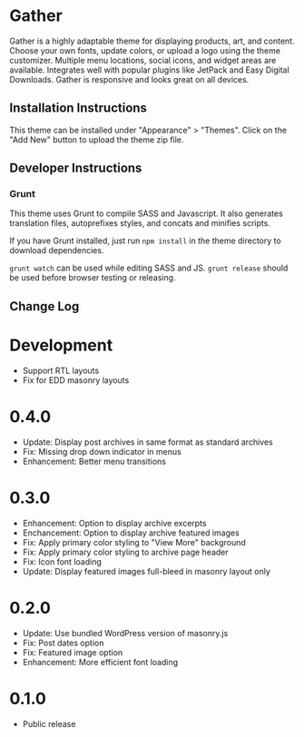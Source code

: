 # Gather

Gather is a highly adaptable theme for displaying products, art, and content.  Choose your own fonts, update colors, or upload a logo using the theme customizer.  Multiple menu locations, social icons, and widget areas are available.  Integrates well with popular plugins like JetPack and Easy Digital Downloads.  Gather is responsive and looks great on all devices.

## Installation Instructions

This theme can be installed under "Appearance" > "Themes".  Click on the "Add New" button to upload the theme zip file.

## Developer Instructions

### Grunt

This theme uses Grunt to compile SASS and Javascript.  It also generates translation files, autoprefixes styles, and concats and minifies scripts.

If you have Grunt installed, just run `npm install` in the theme directory to download dependencies.

`grunt watch` can be used while editing SASS and JS.
`grunt release` should be used before browser testing or releasing.

## Change Log

Development
===

* Support RTL layouts
* Fix for EDD masonry layouts

0.4.0
===

* Update: Display post archives in same format as standard archives
* Fix: Missing drop down indicator in menus
* Enhancement: Better menu transitions

0.3.0
===

* Enhancement: Option to display archive excerpts
* Enchancement: Option to display archive featured images
* Fix: Apply primary color styling to "View More" background
* Fix: Apply primary color styling to archive page header
* Fix: Icon font loading
* Update: Display featured images full-bleed in masonry layout only

0.2.0
===

* Update: Use bundled WordPress version of masonry.js
* Fix: Post dates option
* Fix: Featured image option
* Enhancement: More efficient font loading

0.1.0
===

* Public release